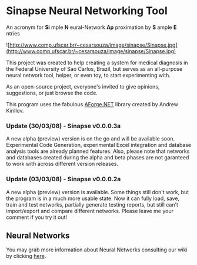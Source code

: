 # Sinapse Neural Networking Tool #
An acronym for **Si** mple **N** eural-Network **Ap** proximation by **S** ample **E** ntries


![http://www.comp.ufscar.br/~cesarsouza/image/sinapse/Sinapse.jpg](http://www.comp.ufscar.br/~cesarsouza/image/sinapse/Sinapse.jpg)


This project was created to help creating a system for medical diagnosis in the Federal University of Sao Carlos, Brazil, but serves as an all-purpose neural network tool, helper, or even toy, to start experimenting with.

As an open-source project, everyone's invited to give opinions, suggestions, or just browse the code.


This program uses the fabulous [AForge.NET](http://code.google.com/p/aforge) library created by Andrew Kirillov.



### Update (30/03/08) - Sinapse v0.0.0.3a ###
A new alpha (preview) version is on the go and will be available soon. Experimental Code Generation, experimental Excel integration and database analysis tools are already planned features. Also, please note that networks and databases created during the alpha and beta phases are not garanteed to work with across different version releases.


### Update (03/03/08) - Sinapse v0.0.0.2a ###
A new alpha (preview) version is available. Some things still don't work, but the program is in a much more usable state. Now it can fully load, save, train and test networks, partially generate testing reports, but still can't import/export and compare different networks. Please leave me your comment if you try it out!




## Neural Networks ##

You may grab more information about Neural Networks consulting our wiki by clicking [here](http://code.google.com/p/sinapse/w/list).


